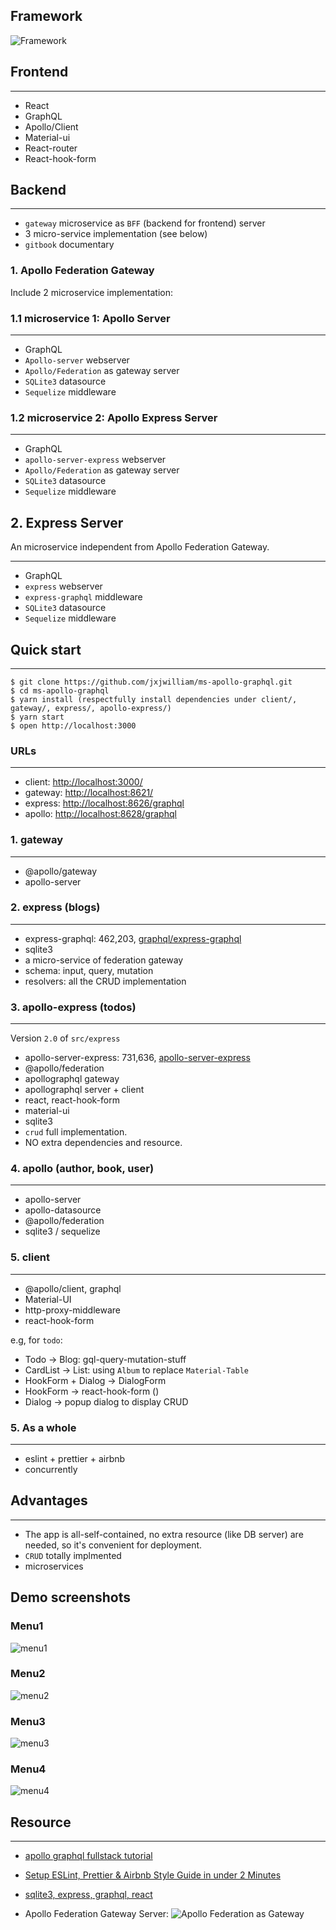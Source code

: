 ## Framework

![Framework](etc/imgs/framework.png)

## Frontend

---

- React
- GraphQL
- Apollo/Client
- Material-ui
- React-router
- React-hook-form

## Backend

---

- `gateway` microservice as `BFF` (backend for frontend) server
- 3 micro-service implementation (see below)
- `gitbook` documentary

### 1. Apollo Federation Gateway

Include 2 microservice implementation:

### 1.1 microservice 1: Apollo Server

---

- GraphQL
- `Apollo-server` webserver
- `Apollo/Federation` as gateway server
- `SQLite3` datasource
- `Sequelize` middleware

### 1.2 microservice 2: Apollo Express Server

---

- GraphQL
- `apollo-server-express` webserver
- `Apollo/Federation` as gateway server
- `SQLite3` datasource
- `Sequelize` middleware

## 2. Express Server

An microservice independent from Apollo Federation Gateway.

---

- GraphQL
- `express` webserver
- `express-graphql` middleware
- `SQLite3` datasource
- `Sequelize` middleware

## Quick start

---

```shell script
$ git clone https://github.com/jxjwilliam/ms-apollo-graphql.git
$ cd ms-apollo-graphql
$ yarn install (respectfully install dependencies under client/, gateway/, express/, apollo-express/)
$ yarn start
$ open http://localhost:3000
```

### URLs

---

- client: <http://localhost:3000/>
- gateway: <http://localhost:8621/>
- express: <http://localhost:8626/graphql>
- apollo: <http://localhost:8628/graphql>

### 1. gateway

---

- @apollo/gateway
- apollo-server

### 2. express (blogs)

---

- express-graphql: 462,203, [graphql/express-graphql](https://github.com/graphql/express-graphql)
- sqlite3
- a micro-service of federation gateway
- schema: input, query, mutation
- resolvers: all the CRUD implementation

### 3. apollo-express (todos)

---

Version `2.0` of `src/express`

- apollo-server-express: 731,636, [apollo-server-express](https://github.com/apollographql/apollo-server/tree/main/packages/apollo-server-express)
- @apollo/federation
- apollographql gateway
- apollographql server + client
- react, react-hook-form
- material-ui
- sqlite3
- `crud` full implementation.
- NO extra dependencies and resource.

### 4. apollo (author, book, user)

---

- apollo-server
- apollo-datasource
- @apollo/federation
- sqlite3 / sequelize

### 5. client

---

- @apollo/client, graphql
- Material-UI
- http-proxy-middleware
- react-hook-form

e.g, for `todo`:

- Todo -> Blog: gql-query-mutation-stuff
- CardList -> List: using `Album` to replace `Material-Table`
- HookForm + Dialog -> DialogForm
- HookForm -> react-hook-form ()
- Dialog -> popup dialog to display CRUD

### 5. As a whole

---

- eslint + prettier + airbnb
- concurrently

## Advantages

---

- The app is all-self-contained, no extra resource (like DB server) are needed, so it's convenient for deployment.
- `CRUD` totally implmented
- microservices

## Demo screenshots

### Menu1

![menu1](etc/imgs/menu1.PNG)

### Menu2

![menu2](etc/imgs/menu2.PNG)

### Menu3

![menu3](etc/imgs/menu3.PNG)

### Menu4

![menu4](etc/imgs/menu4.PNG)

## Resource

---

- [apollo graphql fullstack tutorial](https://github.com/apollographql/fullstack-tutorial)

- [Setup ESLint, Prettier & Airbnb Style Guide in under 2 Minutes](https://github.com/paulolramos/eslint-prettier-airbnb-react)

- [sqlite3, express, graphql, react](https://github.com/jgilbertcastro/micro-blog)

- Apollo Federation Gateway Server:
  ![Apollo Federation as Gateway](etc/imgs/graphql-as-api-gateway.png)
